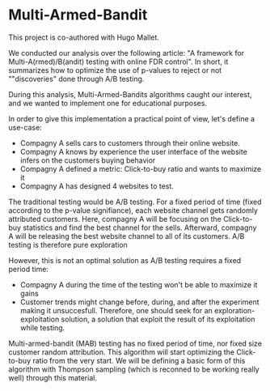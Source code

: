 # Multi-Armed-Bandit

This project is co-authored with Hugo Mallet. 

We conducted our analysis over the following article: "A framework for Multi-A(rmed)/B(andit) testing with online FDR control". In short, it summarizes how to optimize the use of p-values to reject or not ""discoveries" done through A/B testing.

During this analysis, Multi-Armed-Bandits algorithms caught our interest, and we wanted to implement one for educational purposes.

In order to give this implementation a practical point of view, let's define a use-case:

- Compagny A sells cars to customers through their online website.
- Compagny A knows by experience the user interface of the website infers on the customers buying behavior
- Compagny A defined a metric: Click-to-buy ratio and wants to maximize it
- Compagny A has designed 4 websites to test.

The traditional testing would be A/B testing. For a fixed period of time (fixed according to the p-value signifiance), each website channel gets randomly attributed customers. Here, compagny A will be focusing on the Click-to-buy statistics and find the best channel for the sells. Afterward, compagny A will be releasing the best website channel to all of its customers. A/B testing is therefore pure exploration

However, this is not an optimal solution as A/B testing requires a fixed period time:

- Compagny A during the time of the testing won't be able to maximize it gains
- Customer trends might change before, during, and after the experiment making it unsuccesfull.
Therefore, one should seek for an exploration-exploitation solution, a solution that exploit the result of its exploitation while testing.

Multi-armed-bandit (MAB) testing has no fixed period of time, nor fixed size customer random attribution. This algorithm will start optimizing the Click-to-buy ratio from the very start. We will be defining a basic form of this algorithm with Thompson sampling (which is reconned to be working really well) through this material.
